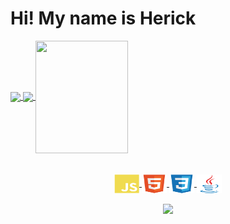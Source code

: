 <h1> Hi! My name is Herick </h1>

<div>
  <a href="https://github.com/herickkgb">
  <img height="180em"   align="center" src="https://github-readme-stats.vercel.app/api?username=herickkgb&show_icons=true&theme=react&include_all_commits=true&count_private=true"/>
  <img height="180em"  align="center" src="https://github-readme-stats.vercel.app/api/top-langs/?username=herickkgb&layout=compact&langs_count=7&theme=react" />

  <img align="center" width="148" height="180" src="https://media1.tenor.com/images/68e8337fb4eb7e40645d832c64762a8b/tenor.gif?itemid=19443613">
</div>
 <br>
<div  align="center"> 
  <div style="display: inline_block"><br>
  <img align="center" alt="Rafa-Js" height="30" width="40" src="https://raw.githubusercontent.com/devicons/devicon/master/icons/javascript/javascript-plain.svg">
  <img align="center" alt="HTML" height="30" width="40" src="https://raw.githubusercontent.com/devicons/devicon/master/icons/html5/html5-original.svg">
  <img align="center" alt="CSS" height="30" width="40" src="https://raw.githubusercontent.com/devicons/devicon/master/icons/css3/css3-original.svg">
  <img align="center" alt="java" height="30" width="40" src="https://raw.githubusercontent.com/devicons/devicon/master/icons/java/java-original.svg">
 
    
</div>
  <br>
  <a href="https://www.linkedin.com/in/herick-kgb222/" target="_blank"><img src="https://img.shields.io/badge/-LinkedIn-%230077B5?style=for-the-badge&logo=linkedin&logoColor=white" target="_blank"></a> 
   
</div>

<div
 ![Snake animation](https://github.com/ellen2121/ellen2121/blob/output/github-contribution-grid-snake.svg)
 </div>

<div
 [![readme](https://github-readme-stats.vercel.app/api/pin/?username=herickkgb&repo=herickkgb&theme=react)](https://github.com/herickkgb)
 </div>
